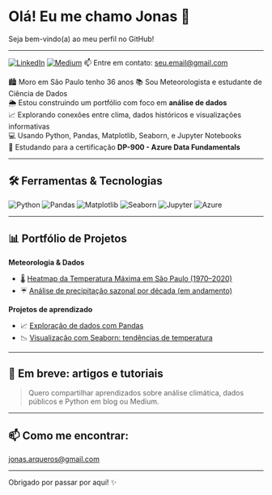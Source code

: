 # Olá! Eu me chamo Jonas 👋  
Seja bem-vindo(a) ao meu perfil no GitHub!

---
[![LinkedIn](https://img.shields.io/badge/-LinkedIn-0A66C2?style=flat&logo=linkedin&logoColor=white)]([https://www.linkedin.com/in/seu-usuario](https://www.linkedin.com/in/jonas-guitart-guimaraes-de-arqueros-e-ribeiro/))  [![Medium](https://img.shields.io/badge/-Medium-12100E?style=flat&logo=medium&logoColor=white)](https://medium.com/@jonas.arqueros)
📫 Entre em contato: [seu.email@gmail.com](mailto:jonas.arqueros@gmail.com)


🏙️ Moro em São Paulo tenho 36 anos 
📚 Sou Meteorologista e estudante de Ciência de Dados  
🌦️ Estou construindo um portfólio com foco em **análise de dados**  
📈 Explorando conexões entre clima, dados históricos e visualizações informativas  
💻 Usando Python, Pandas, Matplotlib, Seaborn, e Jupyter Notebooks  
🎯 Estudando para a certificação **DP-900 - Azure Data Fundamentals**

---

## 🛠️ Ferramentas & Tecnologias

![Python](https://img.shields.io/badge/-Python-3776AB?style=flat&logo=python&logoColor=white)
![Pandas](https://img.shields.io/badge/-Pandas-150458?style=flat&logo=pandas)
![Matplotlib](https://img.shields.io/badge/-Matplotlib-11557C?style=flat&logo=matplotlib&logoColor=white)
![Seaborn](https://img.shields.io/badge/-Seaborn-268BD2?style=flat)
![Jupyter](https://img.shields.io/badge/-Jupyter-F37626?style=flat&logo=jupyter)
![Azure](https://img.shields.io/badge/-Azure-0089D6?style=flat&logo=microsoft-azure&logoColor=white)

---

## 📊 Portfólio de Projetos

**Meteorologia & Dados**
- 🌡️ [Heatmap da Temperatura Máxima em São Paulo (1970–2020)](link-do-projeto)
- ☔ [Análise de precipitação sazonal por década (em andamento)](link-do-projeto)

**Projetos de aprendizado**
- 📈 [Exploração de dados com Pandas](link-do-projeto)
- 📉 [Visualização com Seaborn: tendências de temperatura](link-do-projeto)

---

## 📝 Em breve: artigos e tutoriais
> Quero compartilhar aprendizados sobre análise climática, dados públicos e Python em blog ou Medium.

---

## 📫 Como me encontrar:
jonas.arqueros@gmail.com

---

Obrigado por passar por aqui! ✨
